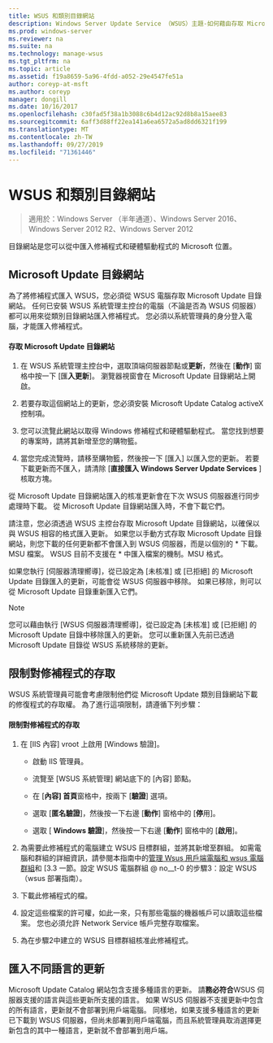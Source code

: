 ```yaml
---
title: WSUS 和類別目錄網站
description: Windows Server Update Service （WSUS）主題-如何藉由存取 Microsoft Update 目錄網站，將修補程式匯入 WSUS
ms.prod: windows-server
ms.reviewer: na
ms.suite: na
ms.technology: manage-wsus
ms.tgt_pltfrm: na
ms.topic: article
ms.assetid: f19a8659-5a96-4fdd-a052-29e4547fe51a
author: coreyp-at-msft
ms.author: coreyp
manager: dongill
ms.date: 10/16/2017
ms.openlocfilehash: c30fad5f38a1b3088c6b4d12ac92d8b8a15aee83
ms.sourcegitcommit: 6aff3d88ff22ea141a6ea6572a5ad8dd6321f199
ms.translationtype: MT
ms.contentlocale: zh-TW
ms.lasthandoff: 09/27/2019
ms.locfileid: "71361446"
---
```

# <a name="wsus-and-the-catalog-site"></a>WSUS 和類別目錄網站

>適用於：Windows Server （半年通道）、Windows Server 2016、Windows Server 2012 R2、Windows Server 2012

目錄網站是您可以從中匯入修補程式和硬體驅動程式的 Microsoft 位置。

## <a name="the-microsoft-update-catalog-site"></a>Microsoft Update 目錄網站
為了將修補程式匯入 WSUS，您必須從 WSUS 電腦存取 Microsoft Update 目錄網站。 任何已安裝 WSUS 系統管理主控台的電腦（不論是否為 WSUS 伺服器）都可以用來從類別目錄網站匯入修補程式。 您必須以系統管理員的身分登入電腦，才能匯入修補程式。

#### <a name="to-access-the-microsoft-update-catalog-site"></a>存取 Microsoft Update 目錄網站

1.  在 WSUS 系統管理主控台中，選取頂端伺服器節點或**更新**，然後在 [**動作**] 窗格中按一下 [匯**入更新**]。 瀏覽器視窗會在 Microsoft Update 目錄網站上開啟。

2.  若要存取這個網站上的更新，您必須安裝 Microsoft Update Catalog activeX 控制項。

3.  您可以流覽此網站以取得 Windows 修補程式和硬體驅動程式。 當您找到想要的專案時，請將其新增至您的購物籃。

4.  當您完成流覽時，請移至購物籃，然後按一下 [匯入] 以匯入您的更新。 若要下載更新而不匯入，請清除 [**直接匯入 Windows Server Update Services** ] 核取方塊。

從 Microsoft Update 目錄網站匯入的核准更新會在下次 WSUS 伺服器進行同步處理時下載。 從 Microsoft Update 目錄網站匯入時，不會下載它們。

請注意，您必須透過 WSUS 主控台存取 Microsoft Update 目錄網站，以確保以與 WSUS 相容的格式匯入更新。 如果您以手動方式存取 Microsoft Update 目錄網站，則您下載的任何更新都不會匯入到 WSUS 伺服器，而是以個別的 * 下載。MSU 檔案。 WSUS 目前不支援在 \* 中匯入檔案的機制。MSU 格式。

如果您執行 [伺服器清理嚮導]，從已設定為 [未核准] 或 [已拒絕] 的 Microsoft Update 目錄匯入的更新，可能會從 WSUS 伺服器中移除。 如果已移除，則可以從 Microsoft Update 目錄重新匯入它們。

> [!NOTE]
> 您可以藉由執行 [WSUS 伺服器清理嚮導]，從已設定為 [未核准] 或 [已拒絕] 的 Microsoft Update 目錄中移除匯入的更新。 您可以重新匯入先前已透過 Microsoft Update 目錄從 WSUS 系統移除的更新。

## <a name="restricting-access-to-hotfixes"></a>限制對修補程式的存取
WSUS 系統管理員可能會考慮限制他們從 Microsoft Update 類別目錄網站下載的修復程式的存取權。 為了進行這項限制，請遵循下列步驟：

#### <a name="to-restrict-access-to-hotfixes"></a>限制對修補程式的存取

1.  在 [IIS 內容] vroot 上啟用 [Windows 驗證]。

    -   啟動 IIS 管理員。

    -   流覽至 [WSUS 系統管理] 網站底下的 [內容] 節點。

    -   在 [**內容] 首頁**窗格中，按兩下 [**驗證**] 選項。

    -   選取 [**匿名驗證**]，然後按一下右邊 [**動作**] 窗格中的 [**停**用]。

    -   選取 [ **Windows 驗證**]，然後按一下右邊 [**動作**] 窗格中的 [**啟用**]。

2.  為需要此修補程式的電腦建立 WSUS 目標群組，並將其新增至群組。 如需電腦和群組的詳細資訊，請參閱本指南中的[管理 Wsus 用戶端電腦和 wsus 電腦群組](managing-wsus-client-computers-and-wsus-computer-groups.md)和 [3.3 一節。設定 WSUS 電腦群組 @ no__t-0 的步驟3：設定 WSUS （wsus 部署指南）。

3.  下載此修補程式的檔。

4.  設定這些檔案的許可權，如此一來，只有那些電腦的機器帳戶可以讀取這些檔案。 您也必須允許 Network Service 帳戶完整存取檔案。

5.  為在步驟2中建立的 WSUS 目標群組核准此修補程式。

## <a name="importing-updates-in-different-languages"></a>匯入不同語言的更新
Microsoft Update Catalog 網站包含支援多種語言的更新。 請**務必符合**WSUS 伺服器支援的語言與這些更新所支援的語言。 如果 WSUS 伺服器不支援更新中包含的所有語言，更新就不會部署到用戶端電腦。 同樣地，如果支援多種語言的更新已下載到 WSUS 伺服器，但尚未部署到用戶端電腦，而且系統管理員取消選擇更新包含的其中一種語言，更新就不會部署到用戶端。
